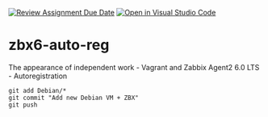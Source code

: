 [![Review Assignment Due Date](https://classroom.github.com/assets/deadline-readme-button-22041afd0340ce965d47ae6ef1cefeee28c7c493a6346c4f15d667ab976d596c.svg)](https://classroom.github.com/a/cHnDqNyO)
[![Open in Visual Studio Code](https://classroom.github.com/assets/open-in-vscode-2e0aaae1b6195c2367325f4f02e2d04e9abb55f0b24a779b69b11b9e10269abc.svg)](https://classroom.github.com/online_ide?assignment_repo_id=17319087&assignment_repo_type=AssignmentRepo)
# zbx6-auto-reg
The appearance of independent work - Vagrant and Zabbix Agent2 6.0 LTS - Autoregistration

```console
git add Debian/*
git commit "Add new Debian VM + ZBX"
git push
```

